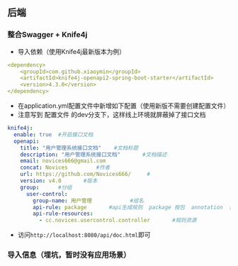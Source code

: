 ## 后端
### 整合Swagger + Knife4j

- 导入依赖（使用Knife4j最新版本为例）
```yaml
<dependency>
    <groupId>com.github.xiaoymin</groupId>
    <artifactId>knife4j-openapi2-spring-boot-starter</artifactId>
    <version>4.3.0</version>
</dependency>
```

- 在application.yml配置文件中新增如下配置（使用新版不需要创建配置文件）
- 注意写到 配置文件 的dev分支下，这样线上环境就屏蔽掉了接口文档
```yaml
knife4j:
  enable: true  #开启接口文档
  openapi:
    title: "用户管理系统接口文档"    #文档标题
    description: "用户管理系统接口文档"		#文档描述
    email: novices666@gmail.com		
    concat: Novices			#作者
    url: https://github.com/Novices666/		#
    version: v4.0		#版本
    group:		#分组
      user-control:
        group-name: 用户管理			#组名
        api-rule: package		#api生成规则  package 按包  annotation  按注解
        api-rule-resources:
          - cc.novices.usercontrol.controller		#规则资源
```

- 访问`http://localhost:8080/api/doc.html`即可
### 导入信息（埋坑，暂时没有应用场景）
